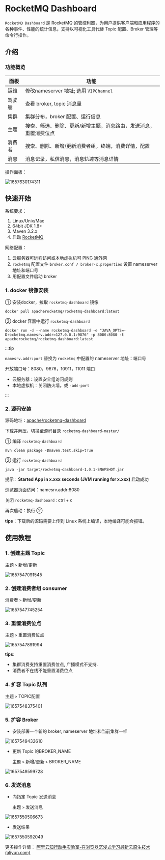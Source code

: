 
# RocketMQ Dashboard

`RocketMQ Dashboard` 是 RocketMQ 的管控利器，为用户提供客户端和应用程序的各种事件、性能的统计信息，支持以可视化工具代替 Topic 配置、Broker 管理等命令行操作。

## 介绍

### 功能概览

| 面板   | 功能                                                         |
| ------ | ------------------------------------------------------------ |
| 运维   | 修改nameserver 地址;  选用 ```VIPChannel```                  |
| 驾驶舱 | 查看 broker, topic 消息量                                    |
| 集群   | 集群分布，broker 配置、运行信息                              |
| 主题   | 搜索、筛选、删除、更新/新增主题，消息路由，发送消息，重置消费位点 |
| 消费者 | 搜索、删除、新增/更新消费者组，终端，消费详情，配置          |
| 消息   | 消息记录，私信消息，消息轨迹等消息详情                       |

操作面板：

![1657630174311](../picture/17Dashboard/1_dashboard.png)

## 快速开始

系统要求：

1. Linux/Unix/Mac
2. 64bit JDK 1.8+
3. Maven 3.2.x
4. 启动 [RocketMQ](https://rocketmq.apache.org/docs/quick-start/) 

网络配置：

1. 云服务器可远程访问或本地虚拟机可 PING 通外网
2. ```rocketmq``` 配置文件 ```broker.conf / broker-x.properties``` 设置 nameserver 地址和端口号
3. 用配置文件启动 broker

### 1. docker 镜像安装

① 安装docker，拉取 ```rocketmq-dashboard``` 镜像

```shell
docker pull apacherocketmq/rocketmq-dashboard:latest
```

② docker 容器中运行 ```rocketmq-dashboard```

```shell
docker run -d --name rocketmq-dashboard -e "JAVA_OPTS=-Drocketmq.namesrv.addr=127.0.0.1:9876" -p 8080:8080 -t apacherocketmq/rocketmq-dashboard:latest
```

:::tip

```namesrv.addr:port``` 替换为 ```rocketmq```  中配置的 nameserver 地址：端口号

开放端口号：8080，9876，10911，11011 端口

- 云服务器：设置安全组访问规则
- 本地虚拟机：关闭防火墙，或 ```-add-port```

:::

### 2. 源码安装

源码地址：[apache/rocketmq-dashboard](https://github.com/apache/rocketmq-dashboard) 

下载并解压，切换至源码目录 ```rocketmq-dashboard-master/```

① 编译 ```rocketmq-dashboard``` 

```shell
mvn clean package -Dmaven.test.skip=true
```

② 运行 ```rocketmq-dashboard```

```shell
java -jar target/rocketmq-dashboard-1.0.1-SNAPSHOT.jar
```

提示：**Started App in x.xxx seconds (JVM running for x.xxx)** 启动成功

浏览器页面访问：namesrv.addr:8080

关闭 ```rocketmq-dashboard``` : ctrl + c

再次启动：执行 ②

**tips**：下载后的源码需要上传到 Linux 系统上编译，本地编译可能会报错。

## 使用教程

### 1. 创建主题 Topic 

主题 ```>``` 新增/更新

![1657547091545](../picture/17Dashboard/2_createTopic.png)

### 2. 创建消费者组 consumer

消费者 ```>``` 新增/更新

![1657547745254](../picture/17Dashboard/3_createConsumer.png)

### 3. 重置消费位点

主题 ```>``` 重置消费位点

![1657547891994](../picture/17Dashboard/4_resetOffset.png)

**tips**:

- 集群消费支持重置消费位点, 广播模式不支持.
- 消费者不在线不能重置消费位点

### 4. 扩容 Topic 队列

主题 ```>``` TOPIC配置

![1657548375401](../picture/17Dashboard/5_enlargeTopic.png)

### 5. 扩容 Broker

- 安装部署一个新的 broker, nameserver 地址和当前集群一样

![1657549432610](../picture/17Dashboard/6_cluster.png)

- 更新 Topic 的BROKER_NAME

  主题 ```>``` 新增/更新 ```>``` BROKER_NAME

![1657549599728](../picture/17Dashboard/7_enlargeBroker.png)

### 6. 发送消息

- 向指定 Topic 发送消息

  主题 ```>``` 发送消息

![1657550506673](../picture/17Dashboard/8_sendMessage.png)

- 发送结果

![1657550592049](../picture/17Dashboard/9_sendResult.png)

更多操作详情： [阿里云知行动手实验室-在浏览器沉浸式学习最新云原生技术 (aliyun.com)](https://start.aliyun.com/?accounttraceid=8fda44777a19460a925d871eb408e704qoln) 

